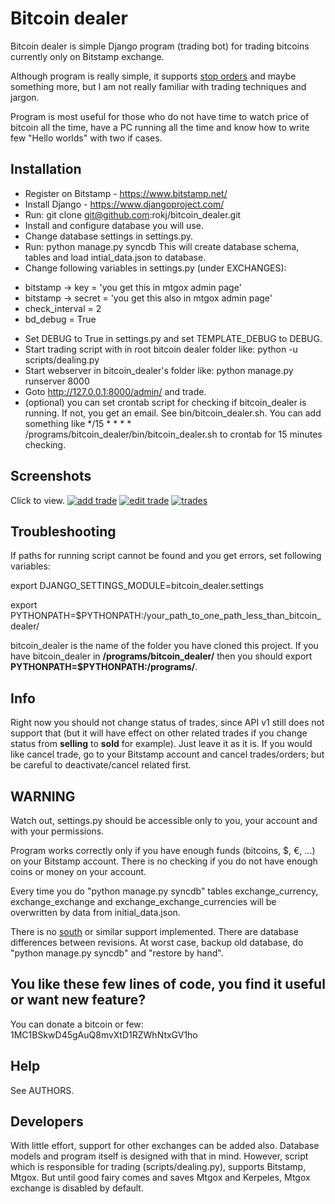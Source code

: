 Bitcoin dealer
==============

Bitcoin dealer is simple Django program (trading bot) for trading bitcoins currently only on Bitstamp exchange.

Although program is really simple, it supports [stop orders](https://en.wikipedia.org/wiki/Order_%28exchange%29#Stop_orders) and maybe something more, but I am not really familiar with trading techniques and jargon.

Program is most useful for those who do not have time to watch price of bitcoin all the time, have a PC running all the time and know how to write few "Hello worlds" with two if cases.

Installation
------------
* Register on Bitstamp - https://www.bitstamp.net/
* Install Django - https://www.djangoproject.com/
* Run: git clone git@github.com:rokj/bitcoin_dealer.git
* Install and configure database you will use.
* Change database settings in settings.py.
* Run: python manage.py syncdb This will create database schema, tables and load intial_data.json to database.
* Change following variables in settings.py (under EXCHANGES):
 - bitstamp -> key = 'you get this in mtgox admin page'
 - bitstamp -> secret = 'you get this also in mtgox admin page'
 - check_interval = 2
 - bd_debug = True
* Set DEBUG to True in settings.py and set TEMPLATE_DEBUG to DEBUG.
* Start trading script with in root bitcoin dealer folder like:
  python -u scripts/dealing.py
* Start webserver in bitcoin_dealer's folder like:
  python manage.py runserver 8000
* Goto http://127.0.0.1:8000/admin/ and trade.
* (optional) you can set crontab script for checking if bitcoin_dealer is running. If not, you get an email. See bin/bitcoin_dealer.sh. You can add something like */15 * * * * /programs/bitcoin_dealer/bin/bitcoin_dealer.sh to crontab for 15 minutes checking.

Screenshots
-----------

Click to view.
[![add trade](https://github.com/rokj/bitcoin_dealer/raw/master/screenshots/trade-1.png)](https://github.com/rokj/bitcoin_dealer/raw/master/screenshots/trade-1.png)
[![edit trade](https://github.com/rokj/bitcoin_dealer/raw/master/screenshots/trade-2.png)](https://github.com/rokj/bitcoin_dealer/raw/master/screenshots/trade-2.png)
[![trades](https://github.com/rokj/bitcoin_dealer/raw/master/screenshots/trades.png)](https://github.com/rokj/bitcoin_dealer/raw/master/screenshots/trades.png)

Troubleshooting
---------------
If paths for running script cannot be found and you get errors, set following variables:

export DJANGO_SETTINGS_MODULE=bitcoin_dealer.settings

export PYTHONPATH=$PYTHONPATH:/your_path_to_one_path_less_than_bitcoin_dealer/ 

bitcoin_dealer is the name of the folder you have cloned this project. If you have bitcoin_dealer in **/programs/bitcoin_dealer/** then you should export **PYTHONPATH=$PYTHONPATH:/programs/**.

Info
----
Right now you should not change status of trades, since API v1 still does not support that (but it will have effect on other related trades if you change status from **selling** to **sold** for example). Just leave it as it is. If you would like cancel trade, go to your Bitstamp account and cancel trades/orders; but be careful to deactivate/cancel related first.

WARNING
-------
Watch out, settings.py should be accessible only to you, your account and with your permissions.

Program works correctly only if you have enough funds (bitcoins, $, €, ...) on your Bitstamp account. There is no checking if you do not have enough coins or money on your account.

Every time you do "python manage.py syncdb" tables exchange_currency, exchange_exchange and exchange_exchange_currencies will be overwritten by data from initial_data.json.

There is no [south](http://south.aeracode.org/) or similar support implemented. There are database differences between revisions. At worst case, backup old database, do "python manage.py syncdb" and "restore by hand".

You like these few lines of code, you find it useful or want new feature? 
----------------------------------------
You can donate a bitcoin or few:
1MC1BSkwD45gAuQ8mvXtD1RZWhNtxGV1ho

Help
----
See AUTHORS.

Developers
----------
With little effort, support for other exchanges can be added also. Database models and program itself is designed with that in mind. However, script which is responsible for trading (scripts/dealing.py), supports Bitstamp, Mtgox. But until good fairy comes and saves Mtgox and Kerpeles, Mtgox exchange is disabled by default.

